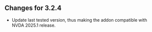 ## Changes for 3.2.4 ##

*	Update last tested version, thus making the addon compatible with NVDA 2025.1 release.
